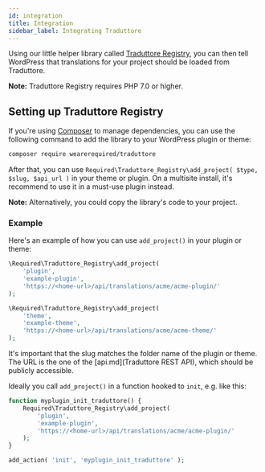 ```yaml
---
id: integration
title: Integration
sidebar_label: Integrating Traduttore
---
```


Using our little helper library called [Traduttore Registry](https://github.com/wearerequired/traduttore-registry), you can then tell WordPress that translations for your project should be loaded from Traduttore.

**Note:** Traduttore Registry requires PHP 7.0 or higher.

## Setting up Traduttore Registry

If you're using [Composer](https://getcomposer.org/) to manage dependencies, you can use the following command to add the library to your WordPress plugin or theme:

```bash
composer require wearerequired/traduttore
```

After that, you can use `Required\Traduttore_Registry\add_project( $type, $slug, $api_url )` in your theme or plugin. On a multisite install, it's recommend to use it in a must-use plugin instead.

**Note:** Alternatively, you could copy the library's code to your project.

### Example

Here's an example of how you can use `add_project()` in your plugin or theme:

```php
\Required\Traduttore_Registry\add_project(
	'plugin',
	'example-plugin',
	'https://<home-url>/api/translations/acme/acme-plugin/'
);

\Required\Traduttore_Registry\add_project(
	'theme',
	'example-theme',
	'https://<home-url>/api/translations/acme/acme-theme/'
);
```

It's important that the slug matches the folder name of the plugin or theme. The URL is the one of the [api.md](Traduttore REST API), which should be publicly accessible.

Ideally you call `add_project()` in a function hooked to `init`, e.g. like this:

```php
function myplugin_init_traduttore() {
	Required\Traduttore_Registry\add_project(
		'plugin',
		'example-plugin',
		'https://<home-url>/api/translations/acme/acme-plugin/'
	);
}

add_action( 'init', 'myplugin_init_traduttore' );
```
